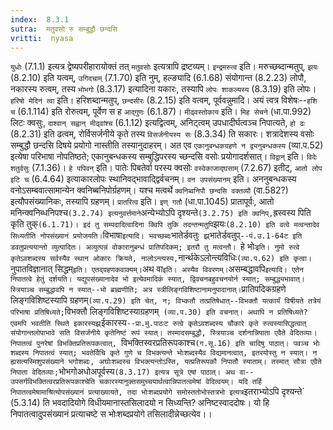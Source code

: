 ```yaml
---
index:  8.3.1
sutra:  मतुवसो रु सम्बुद्धौ छन्दसि
vritti:  nyasa
---
```


`युधोः` (7.1.1) इत्यत्र द्वेष्यपरीहारायोक्तं तत् `मतुवसोः` इत्यत्रापि द्रष्टव्यम्। `इन्द्रमरुत्व` इति। मरुच्छब्दान्मतुप्, `झयः` (8.2.10) इति यत्वम्, `उगिदचाम्` (7.1.70) इति नुम्, हल्ङ्यादि (6.1.68) संयोगान्त (8.2.23) लोपौ, नकारस्य रुत्वम्, तस्य `भोभगो` (8.3.17) इत्यादिना यकारः, तस्यापि `लोपः शाकल्यस्य` (8.3.19) इति लोपः। `हरिषो मेदिनं त्वा` इति। हरिशब्दान्मतुप्, `छन्दसीरः` (8.2.15) इति वत्वम्, पूर्ववन्नुमादि। अयं त्वत्र विशेषः--`हशि च` (6.1.114) इति रोरुत्वम्, पूर्वेण स ह `आद्गुणः` (6.1.87)।
`मीढ्वस्तोकाय` इति। `मिह सेचने` (धा.पा.992) लिटः क्वसुः, `दाश्वान् सह्वान् मीढ्वांश्च` (6.1.12) इत्यद्वित्वम्, अनिट्त्वम् उपधादीर्घत्वञ्च निपात्यते, `हो ढः` (8.2.31) इति ढत्वम्, रोर्विसर्जनीये कृते तस्य `विसर्जनीयस्य सः` (8.3.34) ति सकारः। शत्रादेशस्य वसोः सम्बुद्धौ छन्दसि दिषये प्रयोगो नास्तीति तस्यानुदाहरम्। अत एव `एकानुबन्धकग्रहणे न द्व्यनुबन्धकस्य` (व्या.प.52) इत्येषा परिभाषा नोपतिष्ठते; एकानुबन्धकस्य सम्बुद्धिपरस्य च्छन्दसि वसोः प्रयोगादर्शसात्।
`विद्वान्` इति। `विदेः शतुर्वसुः` (7.1.36)। `हे पपिवन्` इति। पातेः पिबतेर्वा परस्य क्वसोः `वस्वेकाजाद्घसाम्` (7.2.67) इतीट्, `आतो लोप इटि च` (6.4.64) इत्याकारलोपः स्थानिवद्भावाद्द्विर्वचनम्।
`वन उपसंख्यानम्` इति। अननुबन्धकस्य वनोऽसम्बवात्सामान्येन क्वनिब्बनिपोर्ग्रहणम्। यश्च मत्वर्थे `क्वनिब्वनिपौ छन्दसि वक्तव्यौ` (वा.582?) इत्यौपसंख्यानिकः, तस्यापि ग्रहणम्। `प्रातरित्व` इति। `इण् गतौ` (धा.पा.1045) प्रातापूर्वः, आतो मनिन्क्वनिब्धनिपश्च` (3.2.74) इत्यनुवर्त्तमाने `अन्येभ्योऽपि दृश्यन्ते` (3.2.75) इति क्वनिप्, `ह्रस्वस्य पिति कृति तुक्` (6.1.71)। इदं तु सम्पदादित्वादिना क्विपि तुकि तदन्तन्मतुपि `झयः` (8.2.10) इति वत्वे मत्वन्तादेव सिध्यतीति नोपसंख्यानं प्रयोजयति।
`विभाषा` इत्यादि। भवच्छब्दः `भातेर्डवतुः` झ्र्`भातेर्डवतुप्`--पं.उ.1-64ट इति डवतुप्रत्ययान्तो व्युत्पादितः। अव्युत्पन्नं वोकारानुबन्धं प्रातिपदिकम्; इतरौ तु मत्वन्तौ। `हे भोः` इति। नुमो रुत्वे कृतेऽवशब्दस्य सर्वस्यैव स्थान ओकारः क्रियते, नालोऽन्त्यस्य, `नार्न्थकेऽलोन्त्यविधिः` (व्या.प.62) इति कृत्वा।
`नुपातविज्ञानात् सिद्धम्` इति। एतद्ग्रहणकवाक्यम्। `अथ वा` इति। अस्यैव विवरणम्। `असम्बद्धावपि` इत्यादि। एतेन निपातत्वे हेतुं दर्शयति। यद्युपसंख्यानादेव भो इत्येवमादिकं स्यात्, द्विवचनबहुवचनयोर्न स्यात्; सम्बुद्ध्यभावात्। स्त्रियाञ्च सम्बुद्धावपि न स्यात्--भो ब्राह्मणीति; अत्र स्त्रीलिङ्गविशिष्टानामनुपादानात्। `प्रातिपदिकग्रहणे लिङ्गविशिष्टस्यापि ग्रहणम्` (व्या.प.29) इति चेत्, न; विभ्कतौ तत्प्रतिषेधात्--विभक्तौ यत्कार्यं विषीयते तत्रेयं परिभाषा प्रतिषिध्यते; `विभक्तौ लिङ्गविशिष्टस्याग्रहणम्` (व्या.प.30) इति वचनात्। अथापि न प्रतिषिध्यते? एवमपि भवतीति स्थिते इकारस्यझ्र्`ईकारस्य`--प्रा.मु.पाठःट रुत्वे कृतेऽवशब्दस्य चौकारे कृते रुत्वस्यासिद्धत्वात् संयोगान्तलोपाभावे सति विसर्जनीये कृतेनिष्टं रूपं स्यात्। तस्मादसम्बुद्धौ, स्त्रियाञ्च दर्शनान्निपाता एवैते वेदितव्याः।
निपातत्वं पुनरेषां विभक्तिप्रतिरूपकत्वात्, `विभक्तिस्वरप्रतिरूपकाश्च` (ग.सू.16) इति चादिषु पाठात्। पवञ्च भोः शब्दस्य निपातत्वं स्यात्; भवतेर्विचि कृते गुणे च विभक्त्यन्ते भोःशब्दस्यैव विद्यमानत्वात्, इतरयोस्तु न स्यात्। न ह्यसत्यस्मिशुपसंख्याने भगोशब्दः, अघोःशब्दस्च विभक्त्यन्तोऽस्ति, यत्प्रतिरूपकौ निपातौ स्याताम्। तस्मात् सौत्रा एवैते निपाता वेदितव्याः; `भोभगोअधोअपूर्वस्य` (8.3.17) इत्यत्र सूत्रे एषां पाठात्। अथ वा--उपसर्गविभक्तित्वरप्रतिरूपकाश्चेति चकारस्यानुक्तसमुच्चयार्थत्वान्निपातत्वमेषां वेदित्वयम्। यदि तर्हि निपातत्वमेषामाश्रित्योपसंख्यानं प्रत्याख्यायते, तदा भोःशब्दप्रयोगे समोस्ततोभोस्तत्रभो इत्यत्र `इतराभ्योऽपि दृश्यन्ते` (5.3.14) ति भवदादियोगे विधीयमानास्तसिलादयो न सिध्यन्ति? अनिष्टस्वाददोषः। यो हि निपातत्वादुपसंख्यानं प्रत्याचष्टे स भोःशब्दप्रयोगे तसिलादीन्नेच्छत्येव।।

